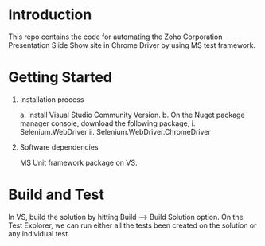 # Introduction

This repo contains the code for automating the Zoho Corporation Presentation Slide Show site in Chrome Driver by using MS test framework.


# Getting Started
 
1.  Installation process 

    a. Install Visual Studio Community Version.
	b. On the Nuget package manager console, download the following package,
		i. Selenium.WebDriver
		ii. Selenium.WebDriver.ChromeDriver
 

2.  Software dependencies

    MS Unit framework package on VS.

# Build and Test

In VS, build the solution by hitting Build --> Build Solution option.
On the Test Explorer, we can run either all the tests been created on the solution or any individual test.